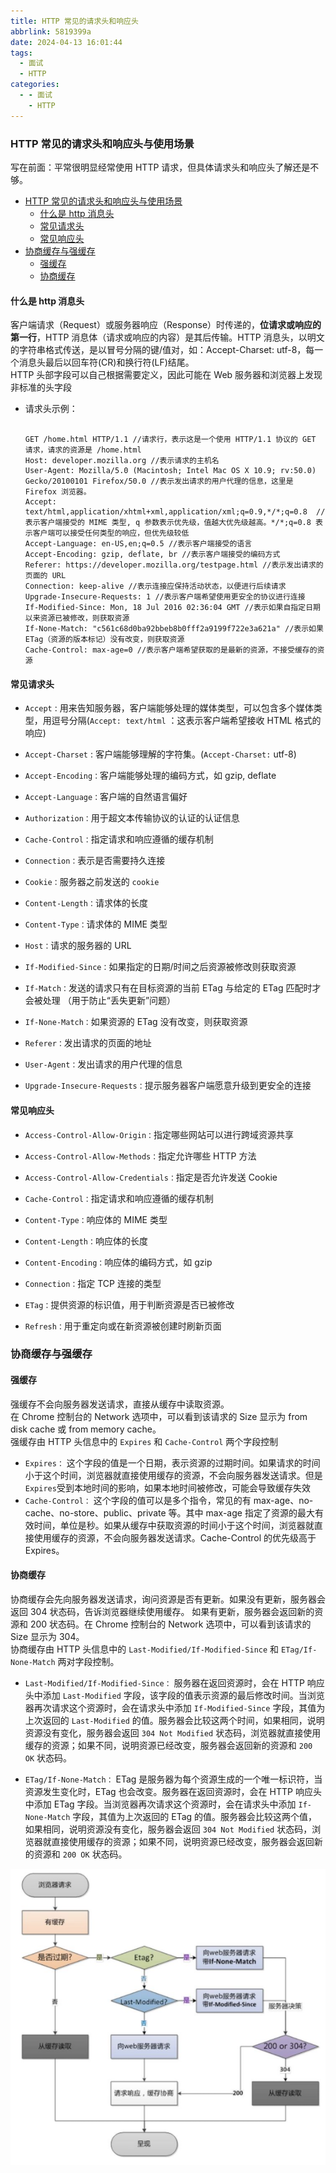 ```yaml
---
title: HTTP 常见的请求头和响应头
abbrlink: 5819399a
date: 2024-04-13 16:01:44
tags:
  - 面试
  - HTTP
categories:
  - - 面试
    - HTTP
---
```


<!-- @format -->

### HTTP 常见的请求头和响应头与使用场景

写在前面：平常很明显经常使用 HTTP 请求，但具体请求头和响应头了解还是不够。

- [HTTP 常见的请求头和响应头与使用场景](#http-常见的请求头和响应头与使用场景)
  - [什么是 http 消息头](#什么是http消息头)
  - [常见请求头](#常见请求头)
  - [常见响应头](#常见响应头)
- [协商缓存与强缓存](#协商缓存与强缓存)
  - [强缓存](#强缓存)
  - [协商缓存](#协商缓存)

<!--more-->

#### 什么是 http 消息头

客户端请求（Request）或服务器响应（Response）时传递的，**位请求或响应的第一行**，HTTP 消息体（请求或响应的内容）是其后传输。HTTP 消息头，以明文的字符串格式传送，是以冒号分隔的键/值对，如：Accept-Charset: utf-8，每一个消息头最后以回车符(CR)和换行符(LF)结尾。  
HTTP 头部字段可以自己根据需要定义，因此可能在 Web 服务器和浏览器上发现非标准的头字段

- 请求头示例：

  ```http

  GET /home.html HTTP/1.1 //请求行，表示这是一个使用 HTTP/1.1 协议的 GET 请求，请求的资源是 /home.html
  Host: developer.mozilla.org //表示请求的主机名
  User-Agent: Mozilla/5.0 (Macintosh; Intel Mac OS X 10.9; rv:50.0) Gecko/20100101 Firefox/50.0 //表示发出请求的用户代理的信息，这里是 Firefox 浏览器。
  Accept: text/html,application/xhtml+xml,application/xml;q=0.9,*/*;q=0.8  //表示客户端接受的 MIME 类型, q 参数表示优先级，值越大优先级越高。*/*;q=0.8 表示客户端可以接受任何类型的响应，但优先级较低
  Accept-Language: en-US,en;q=0.5 //表示客户端接受的语言
  Accept-Encoding: gzip, deflate, br //表示客户端接受的编码方式
  Referer: https://developer.mozilla.org/testpage.html //表示发出请求的页面的 URL
  Connection: keep-alive //表示连接应保持活动状态，以便进行后续请求
  Upgrade-Insecure-Requests: 1 //表示客户端希望使用更安全的协议进行连接
  If-Modified-Since: Mon, 18 Jul 2016 02:36:04 GMT //表示如果自指定日期以来资源已被修改，则获取资源
  If-None-Match: "c561c68d0ba92bbeb8b0fff2a9199f722e3a621a" //表示如果 ETag（资源的版本标记）没有改变，则获取资源
  Cache-Control: max-age=0 //表示客户端希望获取的是最新的资源，不接受缓存的资源

  ```

#### 常见请求头

- `Accept` : 用来告知服务器，客户端能够处理的媒体类型，可以包含多个媒体类型，用逗号分隔(`Accept: text/html` ：这表示客户端希望接收 HTML 格式的响应)

- `Accept-Charset` : 客户端能够理解的字符集。(`Accept-Charset:` utf-8)

- `Accept-Encoding：`客户端能够处理的编码方式，如 gzip, deflate
- `Accept-Language：`客户端的自然语言偏好
- `Authorization：`用于超文本传输协议的认证的认证信息
- `Cache-Control：`指定请求和响应遵循的缓存机制
- `Connection：`表示是否需要持久连接
- `Cookie：`服务器之前发送的 `cookie`
- `Content-Length：`请求体的长度
- `Content-Type：`请求体的 MIME 类型
- `Host：`请求的服务器的 URL
- `If-Modified-Since：`如果指定的日期/时间之后资源被修改则获取资源
- `If-Match：`发送的请求只有在目标资源的当前 ETag 与给定的 ETag 匹配时才会被处理 （用于防止“丢失更新”问题）
- `If-None-Match：`如果资源的 ETag 没有改变，则获取资源
- `Referer：`发出请求的页面的地址
- `User-Agent：`发出请求的用户代理的信息
- `Upgrade-Insecure-Requests：`提示服务器客户端愿意升级到更安全的连接

#### 常见响应头

- `Access-Control-Allow-Origin：`指定哪些网站可以进行跨域资源共享

- `Access-Control-Allow-Methods：`指定允许哪些 HTTP 方法
- `Access-Control-Allow-Credentials：`指定是否允许发送 Cookie
- `Cache-Control：`指定请求和响应遵循的缓存机制
- `Content-Type：`响应体的 MIME 类型
- `Content-Length：`响应体的长度
- `Content-Encoding：`响应体的编码方式，如 gzip
- `Connection：`指定 TCP 连接的类型
- `ETag：`提供资源的标识值，用于判断资源是否已被修改
- `Refresh：`用于重定向或在新资源被创建时刷新页面

### 协商缓存与强缓存

#### 强缓存

强缓存不会向服务器发送请求，直接从缓存中读取资源。  
在 Chrome 控制台的 Network 选项中，可以看到该请求的 Size 显示为 from disk cache 或 from memory cache。  
强缓存由 HTTP 头信息中的 `Expires` 和 `Cache-Control` 两个字段控制

- `Expires：` 这个字段的值是一个日期，表示资源的过期时间。如果请求的时间小于这个时间，浏览器就直接使用缓存的资源，不会向服务器发送请求。但是`Expires`受到本地时间的影响，如果本地时间被修改，可能会导致缓存失效
- `Cache-Control：` 这个字段的值可以是多个指令，常见的有 max-age、no-cache、no-store、public、private 等。其中 max-age 指定了资源的最大有效时间，单位是秒。如果从缓存中获取资源的时间小于这个时间，浏览器就直接使用缓存的资源，不会向服务器发送请求。Cache-Control 的优先级高于 Expires。

#### 协商缓存

协商缓存会先向服务器发送请求，询问资源是否有更新。如果没有更新，服务器会返回 304 状态码，告诉浏览器继续使用缓存。
如果有更新，服务器会返回新的资源和 200 状态码。在 Chrome 控制台的 Network 选项中，可以看到该请求的 Size 显示为 304。  
协商缓存由 HTTP 头信息中的 `Last-Modified/If-Modified-Since` 和 `ETag/If-None-Match` 两对字段控制。

- `Last-Modified/If-Modified-Since：` 服务器在返回资源时，会在 HTTP 响应头中添加 `Last-Modified` 字段，该字段的值表示资源的最后修改时间。当浏览器再次请求这个资源时，会在请求头中添加 `If-Modified-Since` 字段，其值为上次返回的 `Last-Modified` 的值。服务器会比较这两个时间，如果相同，说明资源没有变化，服务器会返回 `304 Not Modified` 状态码，浏览器就直接使用缓存的资源；如果不同，说明资源已经改变，服务器会返回新的资源和 `200 OK` 状态码。

- `ETag/If-None-Match：` ETag 是服务器为每个资源生成的一个唯一标识符，当资源发生变化时，ETag 也会改变。服务器在返回资源时，会在 HTTP 响应头中添加 ETag 字段。当浏览器再次请求这个资源时，会在请求头中添加 `If-None-Match` 字段，其值为上次返回的 ETag 的值。服务器会比较这两个值，如果相同，说明资源没有变化，服务器会返回 `304 Not Modified` 状态码，浏览器就直接使用缓存的资源；如果不同，说明资源已经改变，服务器会返回新的资源和 `200 OK` 状态码。

![协商缓存示意图](../images/blog-2024-04-16-22-48-13.png)
